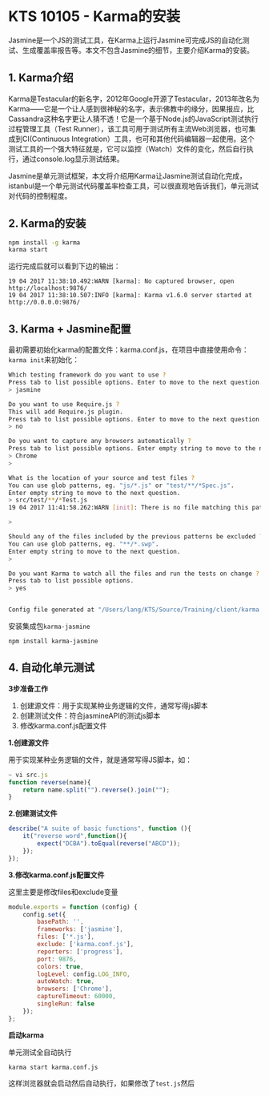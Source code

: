 # KTS 10105 - Karma的安装

Jasmine是一个JS的测试工具，在Karma上运行Jasmine可完成JS的自动化测试、生成覆盖率报告等。本文不包含Jasmine的细节，主要介绍Karma的安装。

## 1. Karma介绍

Karma是Testacular的新名字，2012年Google开源了Testacular，2013年改名为Karma——它是一个让人感到很神秘的名字，表示佛教中的缘分，因果报应，比Cassandra这种名字更让人猜不透！它是一个基于Node.js的JavaScript测试执行过程管理工具（Test Runner），该工具可用于测试所有主流Web浏览器，也可集成到CI\(Continuous Integration）工具，也可和其他代码编辑器一起使用。这个测试工具的一个强大特征就是，它可以监控（Watch）文件的变化，然后自行执行，通过console.log显示测试结果。

Jasmine是单元测试框架，本文将介绍用Karma让Jasmine测试自动化完成，istanbul是一个单元测试代码覆盖率检查工具，可以很直观地告诉我们，单元测试对代码的控制程度。

## 2. Karma的安装

```bash
npm install -g karma
karma start
```

运行完成后就可以看到下边的输出：

```
19 04 2017 11:38:10.492:WARN [karma]: No captured browser, open http://localhost:9876/
19 04 2017 11:38:10.507:INFO [karma]: Karma v1.6.0 server started at http://0.0.0.0:9876/
```

## 3. Karma + Jasmine配置

最初需要初始化karma的配置文件：karma.conf.js，在项目中直接使用命令：`karma init`来初始化：

```bash
Which testing framework do you want to use ?
Press tab to list possible options. Enter to move to the next question.
> jasmine

Do you want to use Require.js ?
This will add Require.js plugin.
Press tab to list possible options. Enter to move to the next question.
> no

Do you want to capture any browsers automatically ?
Press tab to list possible options. Enter empty string to move to the next question.
> Chrome
>

What is the location of your source and test files ?
You can use glob patterns, eg. "js/*.js" or "test/**/*Spec.js".
Enter empty string to move to the next question.
> src/test/**/*Test.js
19 04 2017 11:41:58.262:WARN [init]: There is no file matching this pattern.

>

Should any of the files included by the previous patterns be excluded ?
You can use glob patterns, eg. "**/*.swp".
Enter empty string to move to the next question.
>

Do you want Karma to watch all the files and run the tests on change ?
Press tab to list possible options.
> yes


Config file generated at "/Users/lang/KTS/Source/Training/client/karma.conf.js".
```

安装集成包`karma-jasmine`

```
npm install karma-jasmine
```

## 4. 自动化单元测试

**3步准备工作**

1. 创建源文件：用于实现某种业务逻辑的文件，通常写得js脚本
2. 创建测试文件：符合jasmineAPI的测试js脚本
3. 修改karma.conf.js配置文件

**1.创建源文件**

用于实现某种业务逻辑的文件，就是通常写得JS脚本，如：

```javascript
~ vi src.js
function reverse(name){
    return name.split("").reverse().join("");
}
```

**2.创建测试文件**

```javascript
describe("A suite of basic functions", function (){
    it("reverse word",function(){
        expect("DCBA").toEqual(reverse("ABCD"));
    });
});
```

**3.修改karma.conf.js配置文件**

这里主要是修改files和exclude变量

```javascript
module.exports = function (config) {
    config.set({
        basePath: '',
        frameworks: ['jasmine'],
        files: ['*.js'],
        exclude: ['karma.conf.js'],
        reporters: ['progress'],
        port: 9876,
        colors: true,
        logLevel: config.LOG_INFO,
        autoWatch: true,
        browsers: ['Chrome'],
        captureTimeout: 60000,
        singleRun: false
    });
};
```

**启动karma**

单元测试全自动执行

```
karma start karma.conf.js
```

这样浏览器就会启动然后自动执行，如果修改了`test.js`然后

